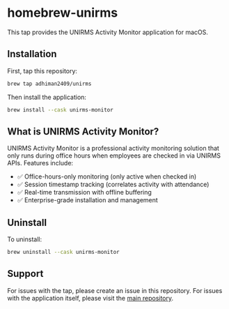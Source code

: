 # homebrew-unirms

This tap provides the UNIRMS Activity Monitor application for macOS.

## Installation

First, tap this repository:

```bash
brew tap adhiman2409/unirms
```

Then install the application:

```bash
brew install --cask unirms-monitor
```

## What is UNIRMS Activity Monitor?

UNIRMS Activity Monitor is a professional activity monitoring solution that only runs during office hours when employees are checked in via UNIRMS APIs. Features include:

- ✅ Office-hours-only monitoring (only active when checked in)
- ✅ Session timestamp tracking (correlates activity with attendance)
- ✅ Real-time transmission with offline buffering
- ✅ Enterprise-grade installation and management

## Uninstall

To uninstall:

```bash
brew uninstall --cask unirms-monitor
```

## Support

For issues with the tap, please create an issue in this repository.
For issues with the application itself, please visit the [main repository](https://github.com/adhiman2409/unirms-monitor).